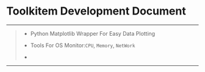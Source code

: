 # Toolkitem Development Document
------

> * Python Matplotlib Wrapper For Easy Data Plotting
>
> * Tools For OS Monitor:`CPU`, `Memory`, `NetWork`
>
> * 
>
>
>
>
>

------
